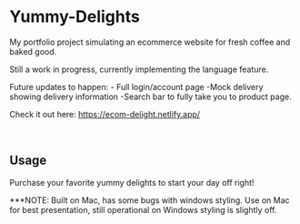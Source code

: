 # Yummy-Delights

My portfolio project simulating an ecommerce website for fresh coffee and baked good.

Still a work in progress, currently implementing the language feature.

Future updates to happen: - Full login/account page -Mock delivery showing delivery information -Search bar to fully take you to product page.

Check it out here: https://ecom-delight.netlify.app/

&nbsp;

## Usage

Purchase your favorite yummy delights to start your day off right!

***NOTE: Built on Mac, has some bugs with windows styling. Use on Mac for best presentation, still operational on Windows styling is slightly off. 
